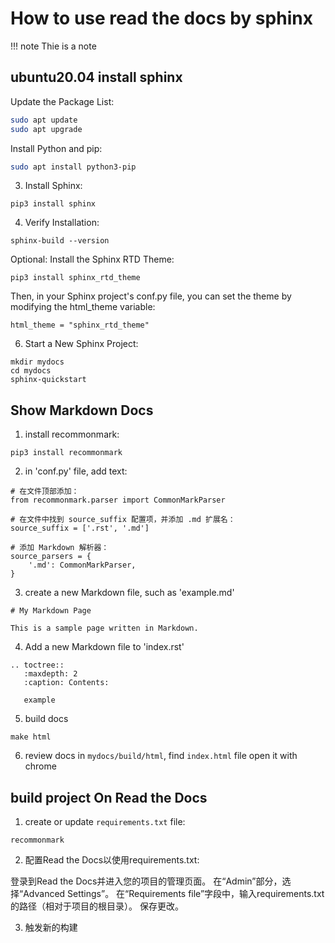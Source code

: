 # How to use read the docs by sphinx

!!! note
    Thie is a note

## ubuntu20.04 install sphinx

Update the Package List:
```bash
sudo apt update
sudo apt upgrade
```


Install Python and pip:
```bash
sudo apt install python3-pip
```

3. Install Sphinx:
```
pip3 install sphinx
```

4. Verify Installation:
```
sphinx-build --version
```

Optional: Install the Sphinx RTD Theme:
```
pip3 install sphinx_rtd_theme
```

Then, in your Sphinx project's conf.py file, you can set the theme by modifying the html_theme variable:
```
html_theme = "sphinx_rtd_theme"
```

6. Start a New Sphinx Project:
```
mkdir mydocs
cd mydocs
sphinx-quickstart
```

## Show Markdown Docs

1. install recommonmark:
```
pip3 install recommonmark
```

2. in 'conf.py' file, add text:
```
# 在文件顶部添加：
from recommonmark.parser import CommonMarkParser

# 在文件中找到 source_suffix 配置项，并添加 .md 扩展名：
source_suffix = ['.rst', '.md']

# 添加 Markdown 解析器：
source_parsers = {
    '.md': CommonMarkParser,
}

```

3. create a new Markdown file, such as 'example.md'
```
# My Markdown Page

This is a sample page written in Markdown.
```

4. Add a new Markdown file to 'index.rst'
```
.. toctree::
   :maxdepth: 2
   :caption: Contents:

   example
```

5. build docs
```
make html
```

6. review docs
in `mydocs/build/html`, find `index.html` file
open it with chrome

## build project On Read the Docs

1. create or update `requirements.txt` file:
```
recommonmark
```


2. 配置Read the Docs以使用requirements.txt:

登录到Read the Docs并进入您的项目的管理页面。
在“Admin”部分，选择“Advanced Settings”。
在“Requirements file”字段中，输入requirements.txt的路径（相对于项目的根目录）。
保存更改。

3. 触发新的构建

